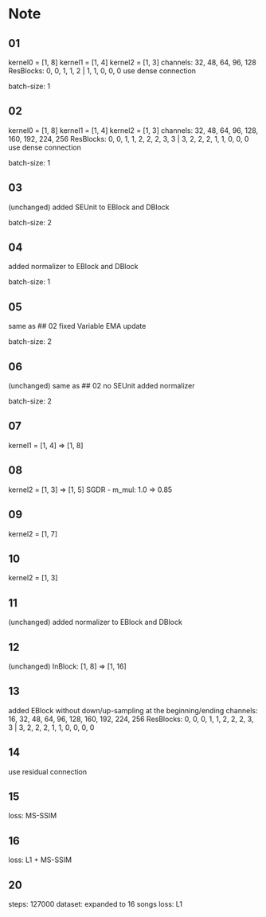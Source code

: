 # Note

## 01

kernel0 = [1, 8]
kernel1 = [1, 4]
kernel2 = [1, 3]
channels: 32, 48, 64, 96, 128
ResBlocks: 0, 0, 1, 1, 2 | 1, 1, 0, 0, 0
use dense connection

batch-size: 1

## 02

kernel0 = [1, 8]
kernel1 = [1, 4]
kernel2 = [1, 3]
channels: 32, 48, 64, 96, 128, 160, 192, 224, 256
ResBlocks: 0, 0, 1, 1, 2, 2, 2, 3, 3 | 3, 2, 2, 2, 1, 1, 0, 0, 0
use dense connection

batch-size: 1

## 03

(unchanged)
added SEUnit to EBlock and DBlock

batch-size: 2

## 04

added normalizer to EBlock and DBlock

batch-size: 1

## 05

same as ## 02
fixed Variable EMA update

batch-size: 2

## 06

(unchanged)
same as ## 02
no SEUnit
added normalizer

batch-size: 2

## 07

kernel1 = [1, 4] => [1, 8]

## 08

kernel2 = [1, 3] => [1, 5]
SGDR - m_mul: 1.0 => 0.85

## 09

kernel2 = [1, 7]

## 10

kernel2 = [1, 3]

## 11

(unchanged)
added normalizer to EBlock and DBlock

## 12

(unchanged)
InBlock: [1, 8] => [1, 16]

## 13

added EBlock without down/up-sampling at the beginning/ending
channels: 16, 32, 48, 64, 96, 128, 160, 192, 224, 256
ResBlocks: 0, 0, 0, 1, 1, 2, 2, 2, 3, 3 | 3, 2, 2, 2, 1, 1, 0, 0, 0, 0

## 14

use residual connection

## 15

loss: MS-SSIM

## 16

loss: L1 + MS-SSIM

## 20

steps: 127000
dataset: expanded to 16 songs
loss: L1
